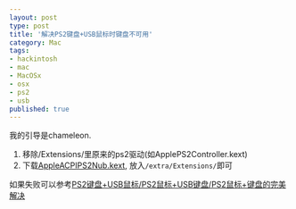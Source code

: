 ```yaml
---
layout: post
type: post
title: '解决PS2键盘+USB鼠标时键盘不可用'
category: Mac
tags:
- hackintosh
- mac
- MacOSx
- osx
- ps2
- usb
published: true
---
```

我的引导是chameleon.   

1. 移除/Extensions/里原来的ps2驱动(如ApplePS2Controller.kext)
2. 下载[AppleACPIPS2Nub.kext](http://dl.dbank.com/c000b9u80j), 放入`/extra/Extensions/`即可


如果失败可以参考[PS2键盘+USB鼠标/PS2鼠标+USB键盘/PS2鼠标+键盘的完美解决](http://bbs.pcbeta.com/viewthread.php?tid=323010&extra=&highlight=usb%CA%F3%B1%EA&page=1)